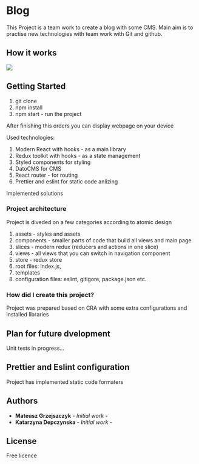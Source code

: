 # Blog

This Project is a team work to create a blog with some CMS. Main aim is to practise new technologies with team work with Git and github. 

## How it works
![](mem.gif)

## Getting Started
1. git clone 
2. npm install
3. npm start - run the project

After finishing this orders you can display webpage on your device

Used technologies:
 1. Modern React with hooks - as a main library
 2. Redux toolkit with hooks - as a state management
 3. Styled components for styling
 4. DatoCMS for CMS
 5. React router - for routing
 6. Prettier and eslint for static code anlizing

Implemented solutions

### Project architecture

Project is diveded on a few categories according to atomic design
 1. assets - styles and assets
 2. components - smaller parts of code that build all views and main page 
 3. slices - modern redux (reducers and actions in one slice) 
 4. views - all views that you can switch in navigation component  
 5. store - redux store
 6. root files: index.js,
 7. templates 
 7. configuration files: eslint, gitigore, package.json etc.

### How did I create this project?

Project was prepared based on CRA with some extra configurations and installed libraries
## Plan for future dvelopment
Unit tests in progress...

## Prettier and Eslint configuration
Project has implemented static code formaters

## Authors

* **Mateusz Grzejszczyk** - *Initial work* -
* **Katarzyna Depczynska** - *Initial work* -

## License
Free licence
